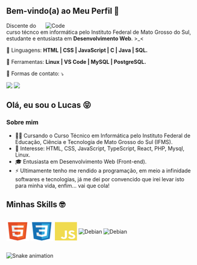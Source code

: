 ## Bem-vindo(a) ao Meu Perfil 👾

<img src="https://i.pinimg.com/originals/83/b8/09/83b809857acd41a7bad4935b4734f9fc.gif" min-width="400px" max-width="400px" width="400px" align="right" alt="Code">

<p align="left"> 
  Discente do curso técnco em informática pelo Instituto Federal de Mato Grosso do Sul, estudante e entusiasta em <strong>Desenvolvimento Web</strong>. >_<
</p>

<p align="left">
  🦄 Linguagens: <strong>HTML | CSS | JavaScript | C | Java | SQL.</strong>
</p>

<p align="left">
  💼 Ferramentas: <strong>Linux | VS Code | MySQL | PostgreSQL.</strong>
</p>

<p align="left">
  💌 Formas de contato: ⤵️
</p>

<p align="left">
  <a href="mailto:lucas.guimaro.comerce@gmail.com" alt="Gmail">
  <img src="https://img.shields.io/badge/-Gmail-FF0000?style=flat-square&labelColor=FF0000&logo=gmail&logoColor=white&link=LINK-DO-SEU-EMAIL" target="_blank"/></a>

  <a href="https://www.linkedin.com/in/lucas-guimaro-b84b57253/" alt="Linkedin">
  <img src="https://img.shields.io/badge/-Linkedin-0e76a8?style=flat-square&logo=Linkedin&logoColor=white&link=LINK-DO-SEU-LINKEDIN" target="_blank"/></a>

</p> 

## Olá, eu sou o Lucas 😝
### Sobre mim
- :technologist: Cursando o Curso Técnico em Informática pelo Instituto Federal de Educação, Ciência e Tecnologia de Mato Grosso do Sul (IFMS).
- :rocket: Interesse: HTML, CSS, JavaScript, TypeScript, React, PHP, Mysql, Linux.
- :mortar_board: Entusiasta em Desenvolvimento Web (Front-end).
- :zap: Ultimamente tenho me rendido a programação, em meio a infinidade softwares e tecnologias, já me dei por convencido que irei levar isto para minha vida, enfim... vai que cola!

## Minhas Skills :nerd_face:

</div>
<div style="display: inline_block"><br>
  <img align="center" alt="HTML" height="50" width="60" src="https://raw.githubusercontent.com/devicons/devicon/master/icons/html5/html5-original.svg">
  <img align="center" alt="CSS" height="50" width="60" src="https://raw.githubusercontent.com/devicons/devicon/master/icons/css3/css3-original.svg">
    <img align="center" alt="Js" height="50" width="60" src="https://raw.githubusercontent.com/devicons/devicon/master/icons/javascript/javascript-plain.svg">
   <img  align="center" alt="Debian" height="50" width="60" src="https://cdn.jsdelivr.net/gh/devicons/devicon/icons/debian/debian-plain-wordmark.svg" />
   <img  align="center" alt="Debian" height="50" width="60" src="https://cdn.jsdelivr.net/gh/devicons/devicon/icons/figma/figma-original.svg" />
          
</div>
 
 <br>
 
  ![Snake animation](https://github.com/LukasGuimaro/LukasGuimaro/blob/output/github-contribution-grid-snake.svg)

</div>
